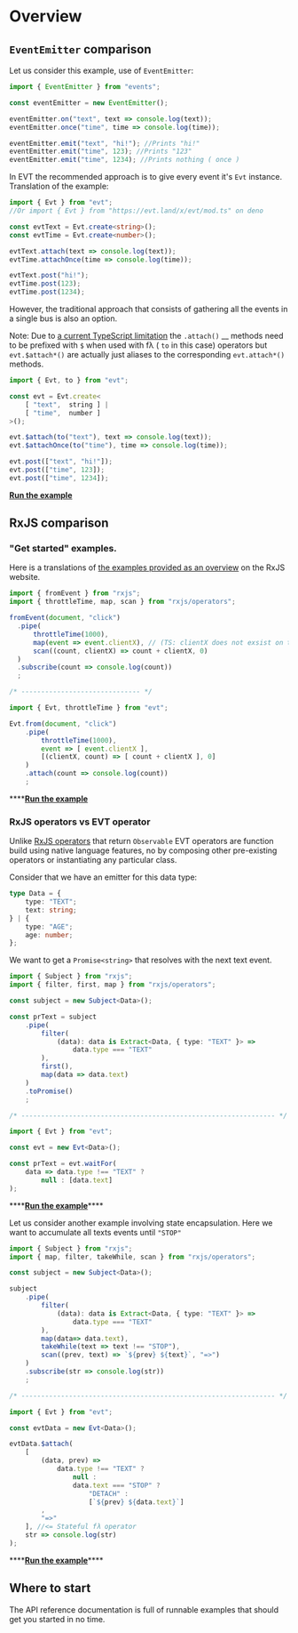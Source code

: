 # Overview

## `EventEmitter` comparison

Let us consider this example, use of `EventEmitter`:

```typescript
import { EventEmitter } from "events";

const eventEmitter = new EventEmitter();

eventEmitter.on("text", text => console.log(text));
eventEmitter.once("time", time => console.log(time));

eventEmitter.emit("text", "hi!"); //Prints "hi!"
eventEmitter.emit("time", 123); //Prints "123"
eventEmitter.emit("time", 1234); //Prints nothing ( once )
```

In EVT the recommended approach is to give every event it's `Evt` instance. Translation of the example:

```typescript
import { Evt } from "evt";
//Or import { Evt } from "https://evt.land/x/evt/mod.ts" on deno

const evtText = Evt.create<string>();
const evtTime = Evt.create<number>();

evtText.attach(text => console.log(text));
evtTime.attachOnce(time => console.log(time));

evtText.post("hi!");
evtTime.post(123);
evtTime.post(1234);
```

However, the traditional approach that consists of gathering all the events in a single bus is also an option.

Note: Due to [a current TypeScript limitation](https://github.com/microsoft/TypeScript/issues/36735) the `.attach()` __ methods need to be prefixed with `$` when used with fλ ( `to` in this case) operators but `evt.$attach*()` are actually just aliases to the corresponding `evt.attach*()` methods.

```typescript
import { Evt, to } from "evt";

const evt = Evt.create<
    [ "text",  string ] | 
    [ "time",  number ]
>();

evt.$attach(to("text"), text => console.log(text));
evt.$attachOnce(to("time"), time => console.log(time));

evt.post(["text", "hi!"]);
evt.post(["time", 123]);
evt.post(["time", 1234]);
```

[**Run the example**](https://stackblitz.com/edit/evt-honvv3?embed=1\&file=index.ts\&hideExplorer=1)

## RxJS comparison

### "Get started" examples.

Here is a translations of [the examples provided as an overview](https://rxjs-dev.firebaseapp.com/guide/overview#values) on the RxJS website.

```typescript
import { fromEvent } from "rxjs";
import { throttleTime, map, scan } from "rxjs/operators";

fromEvent(document, "click")
  .pipe(
      throttleTime(1000),
      map(event => event.clientX), // (TS: clientX does not exsist on type Event)
      scan((count, clientX) => count + clientX, 0)
  )
  .subscribe(count => console.log(count))
  ;

/* ------------------------------ */

import { Evt, throttleTime } from "evt";

Evt.from(document, "click")
    .pipe(
        throttleTime(1000),
        event => [ event.clientX ],
        [(clientX, count) => [ count + clientX ], 0]
    )
    .attach(count => console.log(count))
    ;
```

\*\*\*\*[**Run the example**](https://stackblitz.com/edit/evt-q772em?embed=1\&file=index.ts\&hideExplorer=1)

### RxJS operators vs EVT operator

Unlike [RxJS operators](https://rxjs-dev.firebaseapp.com/guide/operators) that return `Observable` EVT operators are function build using native language features, no by composing other pre-existing operators or instantiating any particular class.

Consider that we have an emitter for this data type:

```typescript
type Data = {
    type: "TEXT";
    text: string;
} | {
    type: "AGE";
    age: number;
};
```

We want to get a `Promise<string>` that resolves with the next text event.

```typescript
import { Subject } from "rxjs";
import { filter, first, map } from "rxjs/operators";

const subject = new Subject<Data>();

const prText = subject
    .pipe(
        filter(
            (data): data is Extract<Data, { type: "TEXT" }> => 
                data.type === "TEXT"
        ),
        first(),
        map(data => data.text) 
    )
    .toPromise()
    ;

/* ---------------------------------------------------------------- */

import { Evt } from "evt";

const evt = new Evt<Data>();

const prText = evt.waitFor(
    data => data.type !== "TEXT" ? 
        null : [data.text] 
);
```

\*\*\*\*[**Run the example**](https://stackblitz.com/edit/evt-795plc?embed=1\&file=index.ts\&hideExplorer=1)\*\*\*\*

Let us consider another example involving state encapsulation. Here we want to accumulate all texts events until `"STOP"`

```typescript
import { Subject } from "rxjs";
import { map, filter, takeWhile, scan } from "rxjs/operators";

const subject = new Subject<Data>();

subject
    .pipe(
        filter(
            (data): data is Extract<Data, { type: "TEXT" }> => 
                data.type === "TEXT"
        ), 
        map(data=> data.text),
        takeWhile(text => text !== "STOP"),
        scan((prev, text) => `${prev} ${text}`, "=>")
    )
    .subscribe(str => console.log(str))
    ;

/* ---------------------------------------------------------------- */

import { Evt } from "evt";

const evtData = new Evt<Data>();

evtData.$attach(
    [
        (data, prev) =>
            data.type !== "TEXT" ?
                null :
                data.text === "STOP" ?
                    "DETACH" :
                    [`${prev} ${data.text}`]
        ,
        "=>"
    ], //<= Stateful fλ operator 
    str => console.log(str)
);
```

\*\*\*\*[**Run the example**](https://stackblitz.com/edit/evt-xuutfw?embed=1\&file=index.ts\&hideExplorer=1)\*\*\*\*

## Where to start

The API reference documentation is full of runnable examples that should get you started in no time.
